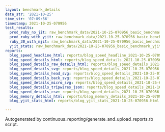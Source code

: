 ```yaml
---
layout: benchmark_details
date_str: '2021-10-25'
time_str: '07:09:56'
timestamp: 2021-10-25-070956
test_results:
  prod_ruby_no_jit: raw_benchmark_data/2021-10-25-070956_basic_benchmark_prod_ruby_no_jit.json
  prod_ruby_with_yjit: raw_benchmark_data/2021-10-25-070956_basic_benchmark_prod_ruby_with_yjit.json
  ruby_30_with_mjit: raw_benchmark_data/2021-10-25-070956_basic_benchmark_ruby_30_with_mjit.json
  yjit_stats: raw_benchmark_data/2021-10-25-070956_basic_benchmark_yjit_stats.json
reports:
  blog_speed_headline_html: reports/blog_speed_headline_2021-10-25-070956.html
  blog_speed_details_html: reports/blog_speed_details_2021-10-25-070956.html
  blog_speed_details_raw_details_html: reports/blog_speed_details_2021-10-25-070956.raw_details.html
  blog_speed_details_svg: reports/blog_speed_details_2021-10-25-070956.svg
  blog_speed_details_head_svg: reports/blog_speed_details_2021-10-25-070956.head.svg
  blog_speed_details_back_svg: reports/blog_speed_details_2021-10-25-070956.back.svg
  blog_speed_details_micro_svg: reports/blog_speed_details_2021-10-25-070956.micro.svg
  blog_speed_details_tripwires_json: reports/blog_speed_details_2021-10-25-070956.tripwires.json
  blog_speed_details_csv: reports/blog_speed_details_2021-10-25-070956.csv
  blog_memory_details_html: reports/blog_memory_details_2021-10-25-070956.html
  blog_yjit_stats_html: reports/blog_yjit_stats_2021-10-25-070956.html

---
```

Autogenerated by continuous_reporting/generate_and_upload_reports.rb script.
